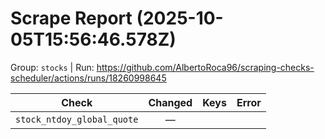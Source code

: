 # Scrape Report (2025-10-05T15:56:46.578Z)

Group: `stocks`  |  Run: https://github.com/AlbertoRoca96/scraping-checks-scheduler/actions/runs/18260998645

| Check | Changed | Keys | Error |
|---|:---:|:--|:--|
| `stock_ntdoy_global_quote` | — |  |  |
